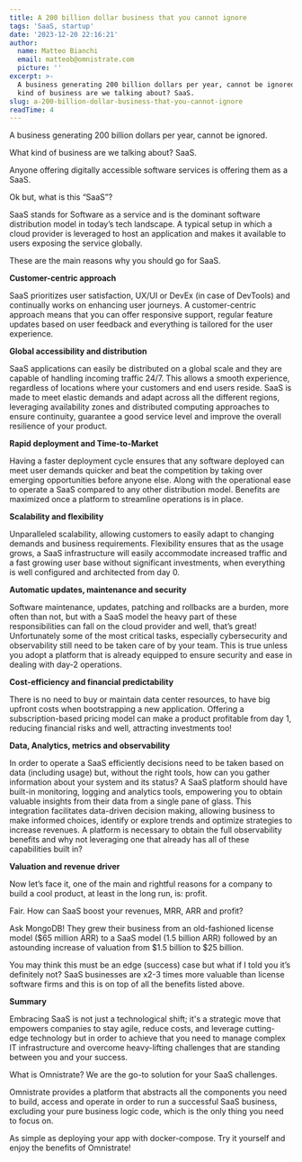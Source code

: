 ```yaml
---
title: A 200 billion dollar business that you cannot ignore
tags: 'SaaS, startup'
date: '2023-12-20 22:16:21'
author:
  name: Matteo Bianchi
  email: matteob@omnistrate.com
  picture: ''
excerpt: >-
  A business generating 200 billion dollars per year, cannot be ignored. What
  kind of business are we talking about? SaaS.
slug: a-200-billion-dollar-business-that-you-cannot-ignore
readTime: 4
---
```


A business generating 200 billion dollars per year, cannot be ignored.

What kind of business are we talking about?
SaaS.

Anyone offering digitally accessible software services is offering them as a SaaS.

Ok but, what is this “SaaS”?

SaaS stands for Software as a service and is the dominant software distribution model in today’s tech landscape. A typical setup in which a cloud provider is leveraged to host an application and makes it available to users exposing the service globally. 

These are the main reasons why you should go for SaaS.

**Customer-centric approach**

SaaS prioritizes user satisfaction, UX/UI or DevEx (in case of DevTools) and continually works on enhancing user journeys. 
A customer-centric approach means that you can offer responsive support, regular feature updates based on user feedback and everything is tailored for the user experience.

**Global accessibility and distribution**

SaaS applications can easily be distributed on a global scale and they are capable of handling incoming traffic 24/7. This allows a smooth experience, regardless of locations where your customers and end users reside. SaaS is made to meet elastic demands and adapt across all the different regions, leveraging availability zones and distributed computing approaches to ensure continuity, guarantee a good service level and improve the overall resilience of your product.

**Rapid deployment and Time-to-Market**

Having a faster deployment cycle ensures that any software deployed can meet user demands quicker and beat the competition by taking over emerging opportunities before anyone else. Along with the operational ease to operate a SaaS compared to any other distribution model. Benefits are maximized once a platform to streamline operations is in place.

**Scalability and flexibility**

Unparalleled scalability, allowing customers to easily adapt to changing demands and business requirements. Flexibility ensures that as the usage grows, a SaaS infrastructure will easily accommodate increased traffic and a fast growing user base without significant investments, when everything is well configured and architected from day 0.

**Automatic updates, maintenance and security**

Software maintenance, updates, patching and rollbacks are a burden, more often than not, but with a SaaS model the heavy part of these responsibilities can fall on the cloud provider and well, that’s great!
Unfortunately some of the most critical tasks, especially cybersecurity and observability still need to be taken care of by your team. This is true unless you adopt a platform that is already equipped to ensure security and ease in dealing with day-2 operations.

**Cost-efficiency and financial predictability**

There is no need to buy or maintain data center resources, to have big upfront costs when bootstrapping a new application. Offering a subscription-based pricing model can make a product profitable from day 1, reducing financial risks and well, attracting investments too!

**Data, Analytics, metrics and observability**

In order to operate a SaaS efficiently decisions need to be taken based on data (including usage) but, without the right tools, how can you gather information about your system and its status?
A SaaS platform should have built-in monitoring, logging and analytics tools, empowering you to obtain valuable insights from their data from a single pane of glass. 
This integration facilitates data-driven decision making, allowing business to make informed choices, identify or explore trends and optimize strategies to increase revenues.
A platform is necessary to obtain the full observability benefits and why not leveraging one that already has all of these capabilities built in?

**Valuation and revenue driver**

Now let’s face it, one of the main and rightful reasons for a company to build a cool product, at least in the long run, is: profit.

Fair. How can SaaS boost your revenues, MRR, ARR and profit?

Ask MongoDB! They grew their business from an old-fashioned license model ($65 million ARR) to a SaaS model (1.5 billion ARR) followed by an astounding increase of valuation from $1.5 billion to $25 billion.

You may think this must be an edge (success) case but what if I told you it’s definitely not?
SaaS businesses are x2-3 times more valuable than license software firms and this is on top of all the benefits listed above.

**Summary**

Embracing SaaS is not just a technological shift; it's a strategic move that empowers companies to stay agile, reduce costs, and leverage cutting-edge technology but in order to achieve that you need to manage complex IT infrastructure and overcome heavy-lifting challenges that are standing between you and your success.

What is Omnistrate?
We are the go-to solution for your SaaS challenges.

Omnistrate provides a platform that abstracts all the components you need to build, access and operate in order to run a successful SaaS business, excluding your pure business logic code, which is the only thing you need to focus on.

As simple as deploying your app with docker-compose.
Try it yourself and enjoy the benefits of Omnistrate!
